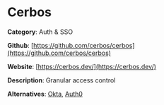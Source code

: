 
# Cerbos

**Category**: Auth & SSO

**Github**: [https://github.com/cerbos/cerbos](https://github.com/cerbos/cerbos)

**Website**: [https://cerbos.dev/](https://cerbos.dev/)

**Description**:
Granular access control

**Alternatives**: [Okta](https://okta.com/), [Auth0](https://auth0.com/)

